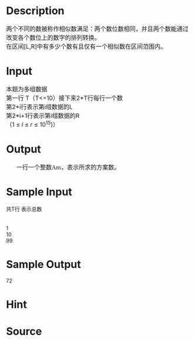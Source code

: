 
# Description

<div class="content"><div><span style="font-size: medium">两个不同的数被称作相似数满足：两个数位数相同，并且两个数能通过改变各个数位上的数字的排列转换。</span></div>
<div><span style="font-size: medium">在区间[L,R]中有多少个数有且仅有一个相似数在区间范围内。</span></div></div>

# Input

<div class="content"><p></p><p></p>
<p class="MsoNormal" style="margin: 0cm 0cm 0pt"></p>
<p></p>
<div><span style="font-size: medium">本题为多组数据</span></div>
<div><span style="font-size: medium">第一行 T（T&lt;=10）接下来2*T行每行一个数</span></div>
<div><span style="font-size: medium">第2*i行表示第i组数据的L </span></div>
<div><span style="font-size: medium">第2*i+1行表示第i组数据的R</span></div>
<div><span style="font-size: medium">（1 ≤ <i>l</i> ≤ <i>r</i> ≤ 10<sup>15</sup>)）</span></div></div>

# Output

<div class="content"><p class="MsoNormal" style="margin: 0cm 0cm 0pt"><font size="3"><span lang="EN-US"><span style="mso-tab-count: 1"><font face="Times New Roman">       </font></span></span><span style="font-family: 宋体; mso-ascii-font-family: &#39;Times New Roman&#39;; mso-hansi-font-family: &#39;Times New Roman&#39;">一行一个整数</span><span lang="EN-US"><font face="Times New Roman">Ans</font></span><span style="font-family: 宋体; mso-ascii-font-family: &#39;Times New Roman&#39;; mso-hansi-font-family: &#39;Times New Roman&#39;">，表示所求的方案数。</span></font></p>
<p class="MsoNormal" style="margin: 0cm 0cm 0pt"></p></div>

# Sample Input

<div class="content"><span class="sampledata">共T行 表示总数<br/>
<br/>
<br/>
1<br/>
10 <br/>
99<br/>
</span></div>

# Sample Output

<div class="content"><span class="sampledata">72<br/>
    </span></div>

# Hint

<div class="content"><p></p></div>

# Source

<div class="content"><p><a href="problemset.php?search="></a></p></div>

